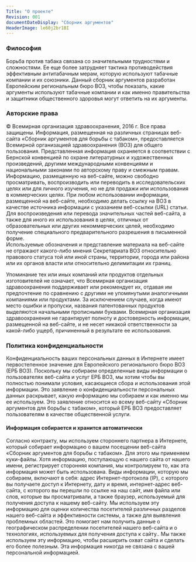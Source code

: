 ```yaml
---
Title: "О проекте"
Revision: 001
documentDateDisplay: "Сборник аргументов"
HeaderImage: le60j2br1BI
---
```



### Философия
Борьба против табака связана со значительными трудностями и сложностями. Ее еще более затрудняет тактика противодействия эффективным антитабачным мерам, которую используют табачные компании и их союзники. Данный сборник аргументов разработан Европейским региональным бюро ВОЗ, чтобы показать, какие аргументы используют табачные компании и как именно правительства и защитники общественного здоровья могут ответить на их аргументы.


### Авторские права
© Всемирная организация здравоохранения, 2016 г.
Все права защищены. Информация, размещенная на различных страницах веб-сайта «Сборник аргументов для борьбы с табаком», предоставляется Всемирной организацией здравоохранения (ВОЗ) для общего пользования. Представленная информация охраняется в соответствии с Бернской конвенцией по охране литературных и художественных произведений, другими международными конвенциями и национальными законами по авторскому праву и смежным правам.  
Информацию, размещенную на веб-сайте, можно свободно просматривать, воспроизводить или переводить в исследовательских целях или для личного изучения, но не для продажи или использования в коммерческих целях. При любом использовании информации, размещенной на веб-сайте, необходимо делать ссылку на ВОЗ в качестве источника информации с указанием веб-ссылки (URL) статьи. Для воспроизведения или перевода значительных частей веб-сайта, а также для иного их использования в целях, отличных от образовательных или других некоммерческих целей, необходимо получение специального предварительного разрешения в письменной форме.  
Используемые обозначения и представление материала на веб-сайте не отражают какого-либо мнения Секретариата ВОЗ относительно правового статуса той или иной страны, территории, города или района или их органов власти или относительно делимитации их границ.

Упоминание тех или иных компаний или продуктов отдельных изготовителей не означает, что Всемирная организация здравоохранения поддерживает или рекомендует их, отдавая им предпочтение по сравнению с другими не упомянутыми аналогичными компаниями или продуктами. За исключением случаев, когда имеют место ошибки и пропуски, названия патентованных продуктов выделяются начальными прописными буквами.
Всемирная организация здравоохранения не гарантирует полноту и достоверность информации, размещенной на веб-сайте, и не несет никакой ответственности за какой-либо ущерб, причиненный в результате ее использования.


### Политика конфиденциальности
Конфиденциальность ваших персональных данных в Интернете имеет первостепенное значение для Европейского регионального бюро ВОЗ (ЕРБ ВОЗ). Поскольку мы собираем определенные виды информации о пользователях веб-сайта и услуг ЕРБ ВОЗ, мы хотим чтобы вы полностью понимали условия, касающиеся сбора и использования этой информации. Это заявление о конфиденциальности персональных данных раскрывает, какую информацию мы собираем и как именно мы ее используем. Это заявление относится ко всему веб-сайту «Сборник аргументов для борьбы с табаком», который ЕРБ ВОЗ предоставляет пользователям в качестве общественной услуги.


#### Информация собирается и хранится автоматически
Согласно контракту, мы используем стороннего партнера в Интернете, который собирает информацию о вашем посещении веб-сайта «Сборник аргументов для борьбы с табаком». Для этого мы применяем куки-файлы. Хотя информацию, поступающую с нашего сайта от нашего имени, регистрирует сторонняя компания, мы контролируем то, как эта информация может быть использована. Виды информации, которую мы собираем, включают в себя: адрес Интернет-протокола (IP), с которого вы получаете доступ к Интернету, дату и время, интернет-адрес веб-сайта, с которого вы перешли по ссылке на наш сайт, имя файла или слов, которые вы просматривали, а также браузер, используемый для получения доступа к нашему веб-сайту. Мы используем эту информацию для оценки количества посетителей различных разделов нашего веб-сайта и эффективности системы, а также для выявления проблемных областей. Это помогает нам получить данные о географическом распределении посетителей нашего веб-сайта и о технологиях, используемых для получения доступа к сайту.. Мы также используем эту информацию, чтобы расширить охват сайта и сделать его более полезным. Эта информация никогда не связана с вашей персональной информацией.




